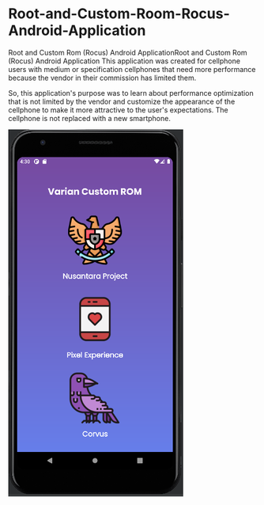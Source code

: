 # Root-and-Custom-Room-Rocus-Android-Application

Root and Custom Rom (Rocus) Android ApplicationRoot and Custom Rom (Rocus) Android Application
This application was created for cellphone users with medium or specification cellphones that need more performance because the vendor in their commission has limited them.

So, this application's purpose was to learn about performance optimization that is not limited by the vendor and customize the appearance of the cellphone to make it more attractive to the user's expectations. The cellphone is not replaced with a new smartphone.

![Screenshot](Screenshot.png)
